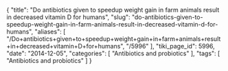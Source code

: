 {
    "title": "Do antibiotics given to speedup weight gain in farm animals result in decreased vitamin D for humans",
    "slug": "do-antibiotics-given-to-speedup-weight-gain-in-farm-animals-result-in-decreased-vitamin-d-for-humans",
    "aliases": [
        "/Do+antibiotics+given+to+speedup+weight+gain+in+farm+animals+result+in+decreased+vitamin+D+for+humans",
        "/5996"
    ],
    "tiki_page_id": 5996,
    "date": "2014-12-05",
    "categories": [
        "Antibiotics and probiotics"
    ],
    "tags": [
        "Antibiotics and probiotics"
    ]
}